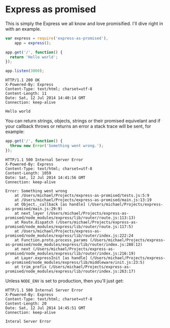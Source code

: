 # Express as promised

This is simply the Express we all know and love promisified. I'll dive right in
with an example.

```js
var express = require('express-as-promised'),
    app = express();

app.get('/', function() {
  return 'Hello world';
});

app.listen(3000);
```

```text
HTTP/1.1 200 OK
X-Powered-By: Express
Content-Type: text/html; charset=utf-8
Content-Length: 11
Date: Sat, 12 Jul 2014 14:40:14 GMT
Connection: keep-alive

Hello world
```

You can return strings, objects, strings or their promised equivelant and if your
callback throws or returns an error a stack trace will be sent, for example:

```js
app.get('/', function() {
  throw new Error('Something went wrong.');
});
```

```text
HTTP/1.1 500 Internal Server Error
X-Powered-By: Express
Content-Type: text/html; charset=utf-8
Content-Length: 1059
Date: Sat, 12 Jul 2014 14:41:56 GMT
Connection: keep-alive

Error: Something went wrong
    at /Users/michael/Projects/express-as-promised/tests.js:5:9
    at /Users/michael/Projects/express-as-promised/main.js:13:19
    at Object._callback [as handle] (/Users/michael/Projects/express-as-promised/main.js:29:9)
    at next_layer (/Users/michael/Projects/express-as-promised/node_modules/express/lib/router/route.js:113:13)
    at Route.dispatch (/Users/michael/Projects/express-as-promised/node_modules/express/lib/router/route.js:117:5)
    at /Users/michael/Projects/express-as-promised/node_modules/express/lib/router/index.js:222:24
    at Function.proto.process_params (/Users/michael/Projects/express-as-promised/node_modules/express/lib/router/index.js:288:12)
    at next (/Users/michael/Projects/express-as-promised/node_modules/express/lib/router/index.js:216:19)
    at Layer.expressInit [as handle] (/Users/michael/Projects/express-as-promised/node_modules/express/lib/middleware/init.js:23:5)
    at trim_prefix (/Users/michael/Projects/express-as-promised/node_modules/express/lib/router/index.js:263:17)
```

Unless `NODE_ENV` is set to production, then you'll just get:

```text
HTTP/1.1 500 Internal Server Error
X-Powered-By: Express
Content-Type: text/html; charset=utf-8
Content-Length: 20
Date: Sat, 12 Jul 2014 14:45:51 GMT
Connection: keep-alive

Interal Server Error
```